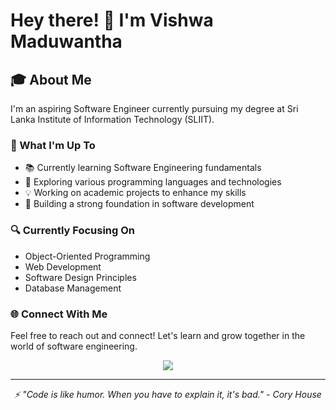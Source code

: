 # Hey there! 👋 I'm Vishwa Maduwantha

## 🎓 About Me
I'm an aspiring Software Engineer currently pursuing my degree at Sri Lanka Institute of Information Technology (SLIIT).

### 🚀 What I'm Up To
- 📚 Currently learning Software Engineering fundamentals
- 🌱 Exploring various programming languages and technologies
- 💡 Working on academic projects to enhance my skills
- 🎯 Building a strong foundation in software development

### 🔍 Currently Focusing On
- Object-Oriented Programming
- Web Development
- Software Design Principles
- Database Management

### 🌐 Connect With Me
Feel free to reach out and connect! Let's learn and grow together in the world of software engineering.

<p align="center">
<img src="https://img.shields.io/badge/Status-Learning%20%26%20Growing-brightgreen?style=for-the-badge" />
</p>

---
<p align="center">
<em>⚡ "Code is like humor. When you have to explain it, it's bad." - Cory House</em>
</p>
